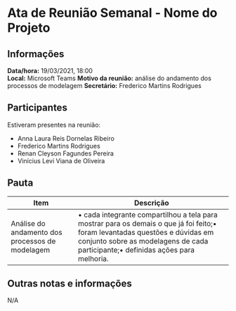 # Ata de Reunião Semanal - Nome do Projeto

## Informações
**Data/hora:** 19/03/2021, 18:00  
**Local:** Microsoft Teams
**Motivo da reunião:** análise do andamento dos processos de modelagem
**Secretário:** Frederico Martins Rodrigues

## Participantes
Estiveram presentes na reunião:
- Anna Laura Reis Dornelas Ribeiro
- Frederico Martins Rodrigues
- Renan Cleyson Fagundes Pereira
- Vinícius Levi Viana de Oliveira

## Pauta

Item | Descrição
---- | ----
Análise do andamento dos processos de modelagem | • cada integrante compartilhou a tela para mostrar para os demais o que já foi feito;• foram levantadas questões e dúvidas em conjunto sobre as modelagens de cada participante;• definidas ações para melhoria.

## Outras notas e informações
N/A

